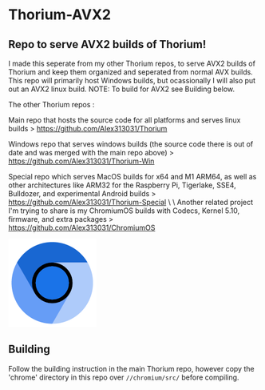 # Thorium-AVX2
## Repo to serve AVX2 builds of Thorium!

I made this seperate from my other Thorium repos, to serve AVX2 builds of Thorium and keep them organized and seperated from normal AVX builds.
This repo will primarily host Windows builds, but ocassionally I will also put out an AVX2 linux build. NOTE: To build for AVX2 see Building below.

The other Thorium repos :

Main repo that hosts the source code for all platforms and serves linux builds > https://github.com/Alex313031/Thorium

Windows repo that serves windows builds (the source code there is out of date and was merged with the main repo above) > https://github.com/Alex313031/Thorium-Win

Special repo which serves MacOS builds for x64 and M1 ARM64, as well as other architectures like ARM32 for the Raspberry Pi, Tigerlake, SSE4, Bulldozer, and experimental Android builds > https://github.com/Alex313031/Thorium-Special
 \ 
 \ 
Another related project I'm trying to share is my ChromiumOS builds with Codecs, Kernel 5.10, firmware, and extra packages > https://github.com/Alex313031/ChromiumOS

<img src="https://github.com/Alex313031/Thorium-AVX2/blob/main/SmallLogo.png">

## Building
Follow the building instruction in the main Thorium repo, however copy the 'chrome' directory in this repo over `//chromium/src/` before compiling.
